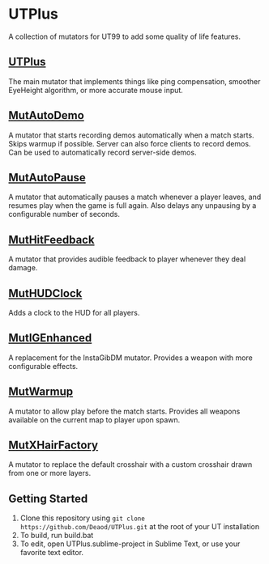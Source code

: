 # UTPlus

A collection of mutators for UT99 to add some quality of life features.

## [UTPlus](Docs/UTPlus.md)
The main mutator that implements things like ping compensation, smoother EyeHeight algorithm, or more accurate mouse input.

## [MutAutoDemo](#Docs/MutAutoDemo.md)
A mutator that starts recording demos automatically when a match starts. Skips warmup if possible. Server can also force clients to record demos. Can be used to automatically record server-side demos.

## [MutAutoPause](#Docs/MutAutoPause.md)
A mutator that automatically pauses a match whenever a player leaves, and resumes play when the game is full again. Also delays any unpausing by a configurable number of seconds.

## [MutHitFeedback](#Docs/MutHitFeedback.md)
A mutator that provides audible feedback to player whenever they deal damage. 

## [MutHUDClock](#Docs/MutHUDClock.md)
Adds a clock to the HUD for all players.

## [MutIGEnhanced](#Docs/MutIGEnhanced.md)
A replacement for the InstaGibDM mutator. Provides a weapon with more configurable effects.

## [MutWarmup](#Docs/MutWarmup.md)
A mutator to allow play before the match starts. Provides all weapons available on the current map to player upon spawn.

## [MutXHairFactory](#Docs/MutXHairFactory.md)
A mutator to replace the default crosshair with a custom crosshair drawn from one or more layers.

## Getting Started

1. Clone this repository using `git clone https://github.com/Deaod/UTPlus.git` at the root of your UT installation
2. To build, run build.bat
3. To edit, open UTPlus.sublime-project in Sublime Text, or use your favorite text editor.
